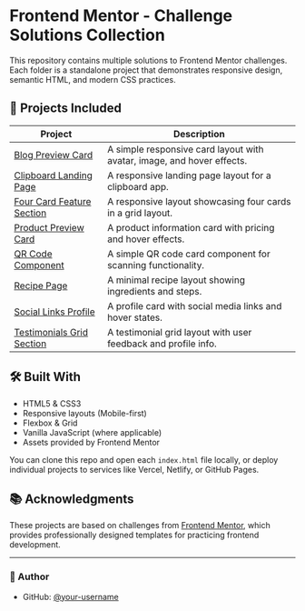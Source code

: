 # Frontend Mentor - Challenge Solutions Collection

This repository contains multiple solutions to Frontend Mentor challenges. Each folder is a standalone project that demonstrates responsive design, semantic HTML, and modern CSS practices.

## 📁 Projects Included

| Project | Description |
|--------|-------------|
| [Blog Preview Card](./blog-preview-card-main) | A simple responsive card layout with avatar, image, and hover effects. |
| [Clipboard Landing Page](./clipboard-landing-page-master) | A responsive landing page layout for a clipboard app. |
| [Four Card Feature Section](./four-card-feature-section-master) | A responsive layout showcasing four cards in a grid layout. |
| [Product Preview Card](./product-preview-card-component-main) | A product information card with pricing and hover effects. |
| [QR Code Component](./qr-code-component-main) | A simple QR code card component for scanning functionality. |
| [Recipe Page](./recipe-page-main) | A minimal recipe layout showing ingredients and steps. |
| [Social Links Profile](./social-links-profile-main) | A profile card with social media links and hover states. |
| [Testimonials Grid Section](./testimonials-grid-section-main) | A testimonial grid layout with user feedback and profile info. |

## 🛠 Built With

- HTML5 & CSS3
- Responsive layouts (Mobile-first)
- Flexbox & Grid
- Vanilla JavaScript (where applicable)
- Assets provided by Frontend Mentor


You can clone this repo and open each `index.html` file locally, or deploy individual projects to services like Vercel, Netlify, or GitHub Pages.

## 📚 Acknowledgments

These projects are based on challenges from [Frontend Mentor](https://www.frontendmentor.io), which provides professionally designed templates for practicing frontend development.

---

### 📝 Author

- GitHub: [@your-username](https://github.com/ahmedev192)
